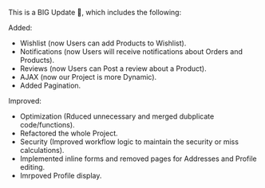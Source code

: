 This is a BIG Update 🥳, which includes the following:

Added:
- Wishlist (now Users can add Products to Wishlist).
- Notifications (now Users will receive notifications about Orders and Products).
- Reviews (now Users can Post a review about a Product).
- AJAX (now our Project is more Dynamic).
- Added Pagination.

Improved:
- Optimization (Rduced unnecessary and merged dubplicate code/functions).
- Refactored the whole Project.
- Security (Improved workflow logic to maintain the security or miss calculations).
- Implemented inline forms and removed pages for Addresses and Profile editing.
- Imrpoved Profile display.